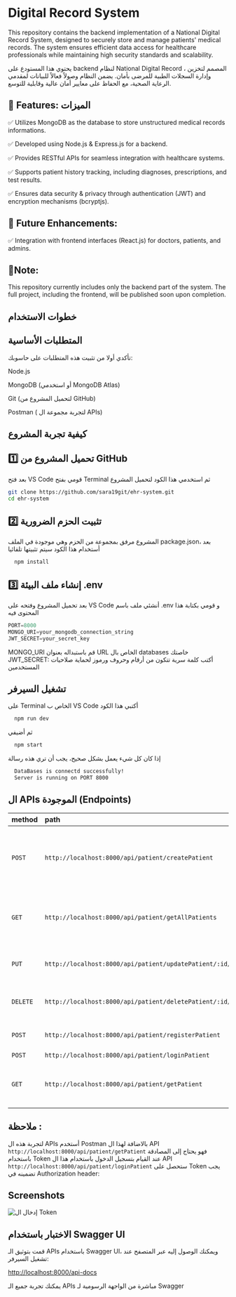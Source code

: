 
# Digital Record System

This repository contains the backend implementation of a National Digital Record System, designed to securely store and manage patients' medical records. The system ensures efficient data access for healthcare professionals while maintaining high security standards and scalability.

يحتوي هذا المستودع على backend لنظام National Digital Record ، المصمم لتخزين وإدارة السجلات الطبية للمرضى بأمان. يضمن النظام وصولاً فعالاً للبيانات لمقدمي الرعاية الصحية، مع الحفاظ على معايير أمان عالية وقابلية للتوسع.


## 🔹 Features: الميزات

✅ Utilizes MongoDB as the database to store unstructured medical records informations.

✅ Developed using Node.js & Express.js for a backend.

✅ Provides RESTful APIs for seamless integration with healthcare systems.

✅ Supports patient history tracking, including diagnoses, prescriptions, and test results.

✅ Ensures data security & privacy through authentication (JWT) and encryption mechanisms (bcryptjs).

## 🔹 Future Enhancements:

✅ Integration with frontend interfaces (React.js) for doctors, patients, and admins.

## 📌Note: 

 This repository currently includes only the backend part of the system. The full project, including the frontend, will be published soon upon completion.


 
## خطوات الاستخدام

##  المتطلبات الأساسية

تأكدي أولا من تثبيت هذه المتطلبات على حاسوبك:

Node.js 

MongoDB  (أو استخدمي MongoDB Atlas)

Git (لتحميل المشروع من  GitHub)

Postman ( لتجربة مجموعة ال APIs)


## كيفية تجربة المشروع


## 1️⃣ تحميل المشروع من GitHub

بعد فتح VS Code قومي بفتح Terminal ثم استخدمي هذا الكود لتحميل المشروع 

```bash
git clone https://github.com/sara19git/ehr-system.git
cd ehr-system
```

## 2️⃣ تثبيت الحزم الضرورية

المشروع مرفق بمجموعة من الحزم وهي موجودة في الملف package.json، بعد أستخدام هذا الكود سيتم تثبيتها تلقائيا

```bash
  npm install
```

## 3️⃣ إنشاء ملف البيئة .env
بعد تحميل المشروع وفتحه على VS Code أنشئي ملف باسم .env و قومي بكتابة هذا المحتوى فيه 

``` javaScript
PORT=8000
MONGO_URI=your_mongodb_connection_string
JWT_SECRET=your_secret_key
```

MONGO_URI قم باستبداله بعنوان URL  الخاص بال databases  خاصتك
JWT_SECRET: أكتب كلمة سرية تتكون من أرقام وحروف ورموز لحماية صلاحيات المستخدمين

## تشغيل السيرفر 
 
 على Terminal  الخاص ب VS Code  أكتبي هذا الكود

```bash
  npm run dev
```

ثم أضيفي 

```bash
  npm start
```

إذا كان كل شيء يعمل بشكل صحيح، يجب أن تري هذه رسالة

```bash
  DataBases is connectd successfully!
  Server is running on PORT 8000
```

## ال APIs الموجودة (Endpoints)

| method    | path     | Description |              
| :-------- | :------- | :-----------|
| `POST` | `http://localhost:8000/api/patient/createPatient` | إنشاء معلومات جديدة لمريض وتخزينها في قاعدة البيانات | 
| `GET` | `http://localhost:8000/api/patient/getAllPatients` | جلب بيانات جميع المرضى المخزنة في قاعدة البيانات | 
| `PUT` | `http://localhost:8000/api/patient/updatePatient/:id/` | تحديث بيانات مريض معين باستخدام ال id  خاصته|
| `DELETE` | `http://localhost:8000/api/patient/deletePatient/:id/` | حذف بيانات مريض معين باستخدام ال id خاصته| 
| `POST` | `http://localhost:8000/api/patient/registerPatient` | تسجيل حساب لمريض   |
| `POST` | `http://localhost:8000/api/patient/loginPatient` | تسجيل دخول |
| `GET` | `http://localhost:8000/api/patient/getPatient` | جلب بيانات مريض واحد فقط من قاعدة البيانات |

## ملاحظة :
لتجربة هذه ال APIs  أستخدم Postman
بالاضافة لهذا ال API  `http://localhost:8000/api/patient/getPatient` فهو يحتاج إلى المصادقة باستخدام Token عند القيام بتسجيل الدخول باستخدام هذا ال API `http://localhost:8000/api/patient/loginPatient` ستحصل على Token  يجب تضمينه في Authorization header: 

## Screenshots

![إدخال ال Token]("C:\Users\hp\Desktop\Screenshot.png")

## الاختبار باستخدام Swagger UI

قمت بتوثيق الـ APIs باستخدام Swagger UI، ويمكنك الوصول إليه عبر المتصفح عند تشغيل السيرفر:

[http://localhost:8000/api-docs](http://localhost:8000/api-docs)

يمكنك تجربة جميع الـ APIs مباشرة من الواجهة الرسومية لـ Swagger

